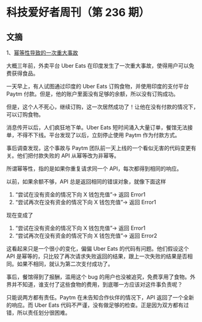 # 科技爱好者周刊（第 236 期）

## 文摘

1、[幂等性导致的一次重大事故](https://threadreaderapp.com/thread/1502947315279187979.html)

大概三年前，外卖平台 Uber Eats 在印度发生了一次重大事故，使得用户可以免费获得食品。

一天早上，有人试图通过印度的 Uber Eats 订购食物，并使用印度的支付平台 Paytm 付款。但是，他的账户里面没有足够的余额，所以没有订购成功。

但是，这个人不死心，继续订购，这一次居然成功了！让他在没有付款的情况下，可以订购食物。

消息传开以后，人们疯狂地下单。Uber Eats 短时间涌入大量订单，餐馆无法接单，不得不下线。平台发现了以后，立刻停止使用 Paytm 作为付款方式。

事后调查发现，这个事故与 Paytm 团队前一天上线的一个看似无害的代码变更有关。他们把付款失败的 API 从幂等改为非幂等。

所谓幂等性，指的是如果你重复请求同一个 API，每次都得到相同的响应。

以前，如果余额不够，API 总是返回相同的错误对象，就像下面这样

1. “尝试在没有资金的情况下向 X 钱包充值”-> 返回 Error1
2. “尝试再次在没有资金的情况下向 X 钱包充值”-> 返回 Error1

现在变成了

1. “尝试在没有资金的情况下向 X 钱包充值”-> 返回 Error1
2. “尝试再次在没有资金的情况下向 X 钱包充值”-> 返回 Error2

这看起来只是一个很小的变化，偏偏 Uber Eats 的代码有问题。他们假设这个 API 是幂等的，只比较了再次请求失败返回的结果，跟上一次失败的结果是否相同。如果不相同，就认为第二次支付成功了。

事后，餐馆得到了报酬，滥用这个 bug 的用户也没被追究，免费享用了食物。外界并不知道，谁支付了这些食物的费用，到底哪一方应该对这件事负责呢？

只能说两方都有责任。Paytm 在未告知合作伙伴的情况下，API 返回了一个全新的响应。而 Uber Eats 代码不严谨，没有做足够的检查。正是因为双方都有过错，所以责任划分很困难。